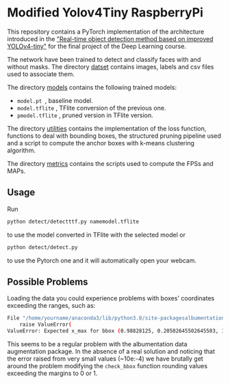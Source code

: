 # Modified Yolov4Tiny RaspberryPi

This repository contains a PyTorch implementation of the architecture introduced in the ["Real-time object detection method based on improved YOLOv4-tiny"](https://arxiv.org/abs/2011.04244) for the final project of the Deep Learning course.


The network have been trained to detect and classify faces with and without masks. The directory [datset](https://github.com/benedettaliberatori/Modified-Yolov4Tiny-RaspberryPi/tree/main/dataset) contains images, labels and csv files used to associate them.

The directory [models](https://github.com/benedettaliberatori/Modified-Yolov4Tiny-RaspberryPi/tree/main/models) contains the following trained models: 
*  `model.pt `, baseline model. 
*  `model.tflite` , TFlite conversion of the previous one.
*  `pmodel.tflite` , pruned version in TFlite version. 

The directory [utilities](https://github.com/benedettaliberatori/Modified-Yolov4Tiny-RaspberryPi/tree/main/utilities) contains the implementation of the loss function, functions to deal with bounding boxes, the structured pruning pipeline used and a script to compute the anchor boxes with k-means clustering algorithm. 

The directory [metrics](https://github.com/benedettaliberatori/Modified-Yolov4Tiny-RaspberryPi/tree/main/metrics) contains the scripts used to compute the FPSs and MAPs.

## Usage

Run  

```bash
python detect/detectttf.py namemodel.tflite
```
to use the model converted in TFlite with the selected model
or
```bash
python detect/detect.py
```
to use the Pytorch one and it will automatically open your webcam. 




## Possible Problems

Loading the data you could experience problems with boxes' coordinates exceeding the ranges, such as: 

```bash
File "/home/yourname/anaconda3/lib/python3.8/site-packagesalbumentations/augmentations/bbox_utils.py", line 328, in check_bbox
    raise ValueError(
ValueError: Expected x_max for bbox (0.98828125, 0.20502645502645503, 1.0009765625, 0.2605820105820106, 1.0) to be in the range [0.0, 1.0], got 1.0009765625.)

```

This seems to be a regular problem with the albumentation data augmentation package. In the absence of a real solution and noticing that the error raised from very small values (~10e:-4) we have brutally get around the problem modifying the `check_bbox` function rounding values exceeding the margins to 0 or 1. 



